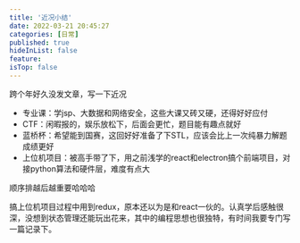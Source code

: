 ```yaml
---
title: '近况小结'
date: 2022-03-21 20:45:27
categories: [日常]
published: true
hideInList: false
feature: 
isTop: false
---
```

跨个年好久没发文章，写一下近况

- 专业课：学jsp、大数据和网络安全，这些大课又砖又硬，还得好好应付
- CTF：闲暇报的，娱乐放松下，后面会更忙，题目能有趣点就好
- 蓝桥杯：希望能到国赛，这回好好准备了下STL，应该会比上一次纯暴力解题成绩更好
- 上位机项目：被高手带了下，用之前浅学的react和electron搞个前端项目，对接python算法和硬件层，难度有点大

顺序排越后越重要哈哈哈

搞上位机项目过程中用到redux，原本还以为是和react一伙的。认真学后感触很深，没想到状态管理还能玩出花来，其中的编程思想也很独特，有时间我要专门写一篇记录下。